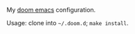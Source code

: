 My [doom emacs](https://github.com/doomemacs/doomemacs) configuration.

Usage: clone into `~/.doom.d`; `make install`.
